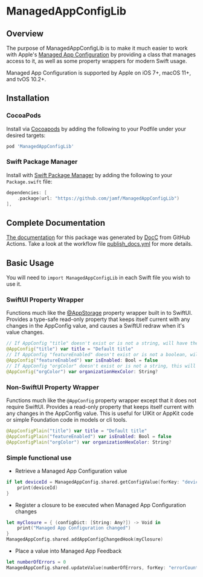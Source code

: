 # ManagedAppConfigLib

## Overview
The purpose of ManagedAppConfigLib is to make it much easier to work with Apple's
[Managed App Configuration](https://developer.apple.com/library/content/samplecode/sc2279/Introduction/Intro.html)
by providing a class that manages access to it, as well as some property wrappers for modern Swift usage.

Managed App Configuration is supported by Apple on iOS 7+, macOS 11+, and tvOS 10.2+.

## Installation

### CocoaPods

Install via [Cocoapods](https://guides.cocoapods.org/using/getting-started.html) by adding the following to your Podfile under your desired targets:

```ruby
pod 'ManagedAppConfigLib'
```

### Swift Package Manager

Install with [Swift Package Manager](https://github.com/apple/swift-package-manager) by adding the following to your `Package.swift` file:

```swift
dependencies: [
    .package(url: "https://github.com/jamf/ManagedAppConfigLib")
],
```

## Complete Documentation

[The documentation](https://jamf.github.io/ManagedAppConfigLib/documentation/managedappconfiglib/)
for this package was generated by [DocC](https://developer.apple.com/documentation/docc)
from GitHub Actions.  Take a look at the workflow file
[publish_docs.yml](https://github.com/jamf/ManagedAppConfigLib/blob/main/.github/workflows/publish_docs.yml)
for more details.

## Basic Usage
You will need to `import ManagedAppConfigLib` in each Swift file you wish to use it.

###  SwiftUI Property Wrapper

Functions much like the [@AppStorage](https://developer.apple.com/documentation/swiftui/appstorage)
property wrapper built in to SwiftUI.  Provides a type-safe read-only property that keeps itself
current with any changes in the AppConfig value, and causes a SwiftUI redraw when it's value changes.

```swift
// If AppConfig "title" doesn't exist or is not a string, will have the value "Default title".
@AppConfig("title") var title = "Default title"
// If AppConfig "featureEnabled" doesn't exist or is not a boolean, will have the value `false`.
@AppConfig("featureEnabled") var isEnabled: Bool = false
// If AppConfig "orgColor" doesn't exist or is not a string, this will be nil.
@AppConfig("orgColor") var organizationHexColor: String?
```

###  Non-SwiftUI Property Wrapper

Functions much like the `@AppConfig` property wrapper except that it does not require SwiftUI.
Provides a read-only property that keeps itself current with any changes in the AppConfig value.
This is useful for UIKit or AppKit code or simple Foundation code in models or cli tools.

```swift
@AppConfigPlain("title") var title = "Default title"
@AppConfigPlain("featureEnabled") var isEnabled: Bool = false
@AppConfigPlain("orgColor") var organizationHexColor: String?
```

###  Simple functional use

* Retrieve a Managed App Configuration value
```swift
if let deviceId = ManagedAppConfig.shared.getConfigValue(forKey: "deviceId") as? String {
    print(deviceId)
}
```

* Register a closure to be executed when Managed App Configuration changes
```swift
let myClosure = { (configDict: [String: Any?]) -> Void in
    print("Managed App Configuration changed")
}
ManagedAppConfig.shared.addAppConfigChangedHook(myClosure)

```

* Place a value into Managed App Feedback
```swift
let numberOfErrors = 0
ManagedAppConfig.shared.updateValue(numberOfErrors, forKey: "errorCount")
```
